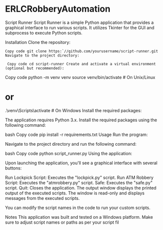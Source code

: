 # ERLCRobberyAutomation

Script Runner
Script Runner is a simple Python application that provides a graphical interface to run various scripts. It utilizes Tkinter for the GUI and subprocess to execute Python scripts.

Installation
Clone the repository:

``Copy code
git clone https:`//github.com/yourusername/script-runner.git
Navigate to the project directory:``

``
Copy code
cd script-runner
Create and activate a virtual environment (optional but recommended):``

Copy code
python -m venv venv
source venv/bin/activate  # On Unix/Linux
# or
.\venv\Scripts\activate  # On Windows
Install the required packages:

The application requires Python 3.x. Install the required packages using the following command:

bash
Copy code
pip install -r requirements.txt
Usage
Run the program:

Navigate to the project directory and run the following command:

bash
Copy code
python script_runner.py
Using the application:

Upon launching the application, you'll see a graphical interface with several buttons:

Run Lockpick Script: Executes the "lockpick.py" script.
Run ATM Robbery Script: Executes the "atmrobbery.py" script.
Safe: Executes the "safe.py" script.
Quit: Closes the application.
The output window displays the printed output of the executed scripts. The window is read-only and displays messages from the executed scripts.

You can modify the script names in the code to run your custom scripts.

Notes
This application was built and tested on a Windows platform.
Make sure to adjust script names or paths as per your script fil
